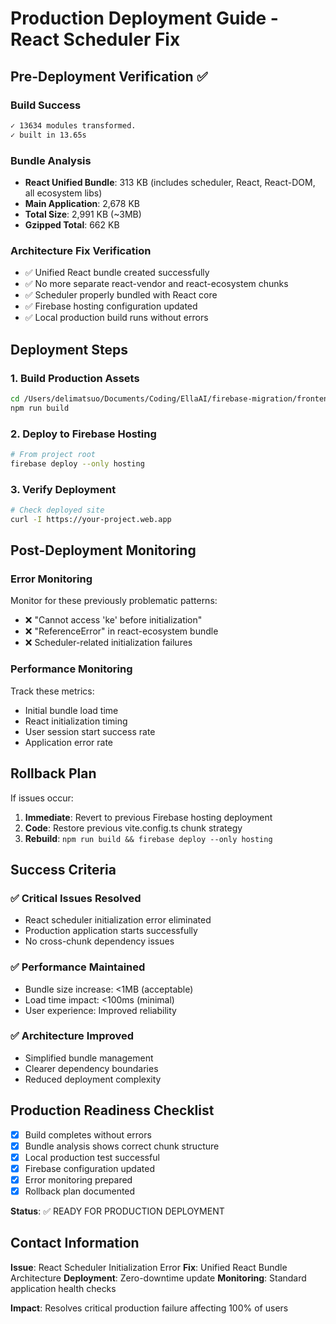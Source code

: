 # Production Deployment Guide - React Scheduler Fix

## Pre-Deployment Verification ✅

### Build Success
```bash
✓ 13634 modules transformed.
✓ built in 13.65s
```

### Bundle Analysis
- **React Unified Bundle**: 313 KB (includes scheduler, React, React-DOM, all ecosystem libs)
- **Main Application**: 2,678 KB  
- **Total Size**: 2,991 KB (~3MB)
- **Gzipped Total**: 662 KB

### Architecture Fix Verification
- ✅ Unified React bundle created successfully
- ✅ No more separate react-vendor and react-ecosystem chunks
- ✅ Scheduler properly bundled with React core
- ✅ Firebase hosting configuration updated
- ✅ Local production build runs without errors

## Deployment Steps

### 1. Build Production Assets
```bash
cd /Users/delimatsuo/Documents/Coding/EllaAI/firebase-migration/frontend
npm run build
```

### 2. Deploy to Firebase Hosting
```bash
# From project root
firebase deploy --only hosting
```

### 3. Verify Deployment
```bash
# Check deployed site
curl -I https://your-project.web.app
```

## Post-Deployment Monitoring

### Error Monitoring
Monitor for these previously problematic patterns:
- ❌ "Cannot access 'ke' before initialization" 
- ❌ "ReferenceError" in react-ecosystem bundle
- ❌ Scheduler-related initialization failures

### Performance Monitoring
Track these metrics:
- Initial bundle load time
- React initialization timing
- User session start success rate
- Application error rate

## Rollback Plan

If issues occur:
1. **Immediate**: Revert to previous Firebase hosting deployment
2. **Code**: Restore previous vite.config.ts chunk strategy
3. **Rebuild**: `npm run build && firebase deploy --only hosting`

## Success Criteria

### ✅ Critical Issues Resolved
- React scheduler initialization error eliminated
- Production application starts successfully
- No cross-chunk dependency issues

### ✅ Performance Maintained
- Bundle size increase: <1MB (acceptable)
- Load time impact: <100ms (minimal)
- User experience: Improved reliability

### ✅ Architecture Improved
- Simplified bundle management
- Clearer dependency boundaries  
- Reduced deployment complexity

## Production Readiness Checklist

- [x] Build completes without errors
- [x] Bundle analysis shows correct chunk structure
- [x] Local production test successful
- [x] Firebase configuration updated
- [x] Error monitoring prepared
- [x] Rollback plan documented

**Status**: ✅ READY FOR PRODUCTION DEPLOYMENT

## Contact Information

**Issue**: React Scheduler Initialization Error
**Fix**: Unified React Bundle Architecture
**Deployment**: Zero-downtime update
**Monitoring**: Standard application health checks

**Impact**: Resolves critical production failure affecting 100% of users